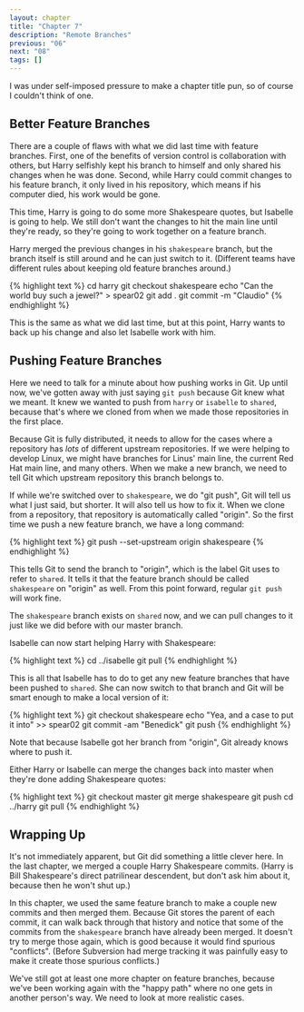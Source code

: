 ```yaml
---
layout: chapter
title: "Chapter 7"
description: "Remote Branches"
previous: "06"
next: "08"
tags: []
---
```


I was under self-imposed pressure to make a chapter title pun, so of course I
couldn't think of one.

Better Feature Branches
-----------------------

There are a couple of flaws with what we did last time with feature branches. First,
one of the benefits of version control is collaboration with others, but Harry
selfishly kept his branch to himself and only shared his changes when he was done.
Second, while Harry could commit changes to his feature branch, it only lived in
his repository, which means if his computer died, his work would be gone.

This time, Harry is going to do some more Shakespeare quotes, but Isabelle is
going to help. We still don't want the changes to hit the main line until they're
ready, so they're going to work together on a feature branch.

Harry merged the previous changes in his `shakespeare` branch, but the branch
itself is still around and he can just switch to it. (Different teams have
different rules about keeping old feature branches around.)

{% highlight text %}
cd harry
git checkout shakespeare
echo "Can the world buy such a jewel?" > spear02
git add .
git commit -m "Claudio"
{% endhighlight %}

This is the same as what we did last time, but at this point, Harry wants to
back up his change and also let Isabelle work with him. 

Pushing Feature Branches
------------------------

Here we need to talk for a minute about how pushing works in Git. Up until now,
we've gotten away with just saying `git push` because Git knew what we meant.
It knew we wanted to push from `harry` or `isabelle` to `shared`, because that's
where we cloned from when we made those repositories in the first place.

Because Git is fully distributed, it needs to allow for the cases where a repository
has *lots* of different upstream repositories. If we were helping to develop Linux,
we might have branches for Linus' main line, the current Red Hat main line, and
many others. When we make a new branch, we need to tell Git which upstream
repository this branch belongs to.

If while we're switched over to `shakespeare`, we do "git push", Git will tell us
what I just said, but shorter. It will also tell us how to fix it. When we clone
from a repository, that repository is automatically called "origin". So the first
time we push a new feature branch, we have a long command:

{% highlight text %}
git push --set-upstream origin shakespeare
{% endhighlight %}

This tells Git to send the branch to "origin", which is the label Git uses to refer
to `shared`. It tells it that the feature branch should be called `shakespeare` on
"origin" as well. From this point forward, regular `git push` will work fine.

The `shakespeare` branch exists on `shared` now, and we can pull changes to it
just like we did before with our master branch.

Isabelle can now start helping Harry with Shakespeare:

{% highlight text %}
cd ../isabelle
git pull
{% endhighlight %}

This is all that Isabelle has to do to get any new feature branches that have been
pushed to `shared`. She can now switch to that branch and Git will be smart enough
to make a local version of it:

{% highlight text %}
git checkout shakespeare
echo "Yea, and a case to put it into" >> spear02
git commit -am "Benedick"
git push
{% endhighlight %}

Note that because Isabelle got her branch from "origin", Git already knows where
to push it.

Either Harry or Isabelle can merge the changes back into master when they're
done adding Shakespeare quotes:

{% highlight text %}
git checkout master
git merge shakespeare
git push
cd ../harry
git pull
{% endhighlight %}

Wrapping Up
-----------

It's not immediately apparent, but Git did something a little clever here. In the
last chapter, we merged a couple Harry Shakespeare commits. (Harry is Bill
Shakespeare's direct patrilinear descendent, but don't ask him about it,
because then he won't shut up.)

In this chapter, we used the same feature branch to make a couple new commits
and then merged them. Because Git stores the parent of each commit, it can walk
back through that history and notice that some of the commits from the
`shakespeare` branch have already been merged. It doesn't try to merge those again,
which is good because it would find spurious "conflicts". (Before Subversion had
merge tracking it was painfully easy to make it create those spurious conflicts.)

We've still got at least one more chapter on feature branches, because we've
been working again with the "happy path" where no one gets in another person's way.
We need to look at more realistic cases.

